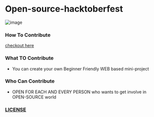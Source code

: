 # Open-source-hacktoberfest

![image](https://user-images.githubusercontent.com/61630442/194668978-753886a3-c152-4735-9169-61c21cbeb260.png)

### How To Contribute

[checkout here](https://github.com/jay-2000/Open-source-hacktoberfest/blob/main/CONTRIBUTING.md)

### What TO Contribute

- You can create your own Beginner Friendly WEB based mini-project 

### Who Can Contribute

- OPEN FOR EACH AND EVERY PERSON who wants to get involve in OPEN-SOURCE world

### [LICENSE](https://github.com/jay-2000/Open-source-hacktoberfest/blob/main/LICENSE)
